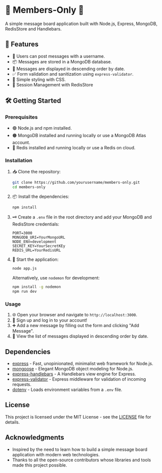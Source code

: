 # 🚀 Members-Only 🚀

A simple message board application built with Node.js, Express, MongoDB, RedisStore and Handlebars.

## 🌟 Features

- 📝 Users can post messages with a username.
- 📦 Messages are stored in a MongoDB database.
- 📅 Messages are displayed in descending order by date.
- ✅ Form validation and sanitization using `express-validator`.
- 🎨 Simple styling with CSS.
- 💽 Session Management with RedisStore

## 🛠️ Getting Started

### Prerequisites

- 🟢 Node.js and npm installed.
- 🟠 MongoDB installed and running locally or use a MongoDB Atlas account.
- 🔵 Redis installed and running locally or use a Redis on cloud.

### Installation

1. 📥 Clone the repository:
    ```bash
    git clone https://github.com/yourusername/members-only.git
    cd members-only
    ```

2. 📦 Install the dependencies:
    ```bash
    npm install
    ```

3. 🗝️ Create a `.env` file in the root directory and add your MongoDB and RedisStore credentials:
    ```env
   PORT=3000
   MONGODB_URI=YourMongoURL
   NODE_ENV=development
   SECRET_KEY=YourSecretKEy
   REDIS_URL=YourRedisURL
    ```

4. 🚀 Start the application:
    ```bash
    node app.js
    ```

   Alternatively, use `nodemon` for development:
    ```bash
    npm install -g nodemon
    npm run dev
    ```

### Usage

1. 🌐 Open your browser and navigate to `http://localhost:3000`.
2. 👥 Sign up and log in to your account!
2. ➕ Add a new message by filling out the form and clicking "Add Message".
3. 👀 View the list of messages displayed in descending order by date.


## Dependencies

- [express](https://expressjs.com/) - Fast, unopinionated, minimalist web framework for Node.js.
- [mongoose](https://mongoosejs.com/) - Elegant MongoDB object modeling for Node.js.
- [express-handlebars](https://github.com/ericf/express-handlebars) - A Handlebars view engine for Express.
- [express-validator](https://express-validator.github.io/docs/) - Express middleware for validation of incoming requests.
- [dotenv](https://github.com/motdotla/dotenv) - Loads environment variables from a `.env` file.

## License

This project is licensed under the MIT License - see the [LICENSE](LICENSE) file for details.

## Acknowledgments

- Inspired by the need to learn how to build a simple message board application with modern web technologies.
- Thanks to all the open-source contributors whose libraries and tools made this project possible.
